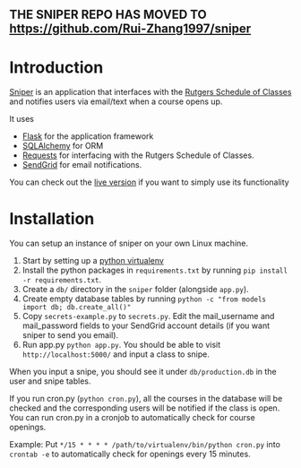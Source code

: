 ## THE SNIPER REPO HAS MOVED TO https://github.com/Rui-Zhang1997/sniper

# Introduction

[Sniper](http://sniper.rutgers.io) is an application that interfaces with the [Rutgers Schedule of Classes](http://sis.rutgers.edu/soc/) and notifies users via email/text when a course opens up.

It uses 
* [Flask](http://flask.pocoo.org) for the application framework
* [SQLAlchemy](http://www.sqlalchemy.org/) for ORM
* [Requests](http://docs.python-requests.org/en/latest/index.html) for interfacing with the Rutgers Schedule of Classes.
* [SendGrid](https://sendgrid.com) for email notifications.

You can check out the [live version](http://sniper.rutgers.io) if you want to simply use its functionality

# Installation

You can setup an instance of sniper on your own Linux machine.

1. Start by setting up a [python virtualenv](http://lmgtfy.com/?q=setting+up+a+python+virtualenv)
2. Install the python packages in `requirements.txt` by running `pip install -r requirements.txt`.
3. Create a `db/` directory in the `sniper` folder (alongside `app.py`).
4. Create empty database tables by running `python -c "from models import db; db.create_all()"`
5. Copy `secrets-example.py` to `secrets.py`. Edit the mail_username and mail_password fields to your SendGrid account details (if you want sniper to send you email).
6. Run app.py `python app.py`. You should be able to visit `http://localhost:5000/` and input a class to snipe.

When you input a snipe, you should see it under `db/production.db` in the user and snipe tables.

If you run cron.py (`python cron.py`), all the courses in the database will be checked and the corresponding users will be notified if the class is open.
You can run cron.py in a cronjob to automatically check for course openings. 

Example: Put ` */15 * * * * /path/to/virtualenv/bin/python cron.py ` into `crontab -e` to automatically check for openings every 15 minutes.
